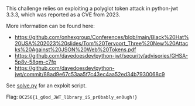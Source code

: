 This challenge relies on exploiting a polyglot token attack in python-jwt 3.3.3, which was reported as a CVE from 2023.

More information can be found here:
- https://github.com/onhexgroup/Conferences/blob/main/Black%20Hat%20USA%202023%20slides/Tom%20Tervoort_Three%20New%20Attacks%20Against%20JSON%20Web%20Tokens.pdf
- https://github.com/davedoesdev/python-jwt/security/advisories/GHSA-5p8v-58qm-c7fp
- https://github.com/davedoesdev/python-jwt/commit/88ad9e67c53aa5f7c43ec4aa52ed34b7930068c9

See [solve.py](./solve.py) for an exploit script.

Flag: `DC256{1_g0od_JWT_l1brary_iS_pr0bably_en0ugh!}`